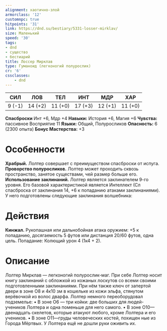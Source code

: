 ```yaml
---
alignment: хаотично-злой
armorclass: '12'
customnpc: true
hitpoints: '31'
link: https://dnd.su/bestiary/5331-losser-mirklav/
size: Маленький
speed: '30'
tags:
- dnd
- существо
- бестиарий
title: Лоссер Мирклав
type: Гуманоид (легконогий полурослик)
cr: '6'
cssclasses:
    - dnd
---
```



| СИЛ | ЛОВ | ТЕЛ | ИНТ | МДР | ХАР |
|---|---|---|---|---|---|
| 9 (-1) | 14 (+2) | 11 (+0) | 17 (+3) | 12 (+1) | 11 (+0) |
**Спасброски** Инт +6, Мдр +4
**Навыки:** История +6, Магия +6
**Чувства:** пассивное Восприятие 11
**Языки:** Общий, Полуросликов
**Опасность:** 6 (2300 опыта)
**Бонус Мастерства:** +3


# Особенности
**Храбрый.** Лолтер совершает с преимуществом спасброски от испуга.
**Проворство полуросликов.** Лолтер может проходить сквозь пространство, занятое существами, чей размер больше его.
**Использование заклинаний.** Лолтер является заклинателем 9-го уровня. Его базовой характеристикой является Интеллект (Сл спасброска от заклинания 14, +6 к попаданию атаками заклинаниями). У него подготовлены следующие заклинания волшебника:


# Действия
**Кинжал.** Рукопашная или дальнобойная атака оружием: +5 к попаданию, досягаемость 5 футов или дистанция 20/60 футов, одна цель. Попадание: Колющий урон 4 (1к4 + 2).


# Описание
Лолтер Мирклав — легконогий полурослик-маг.  При себе Лолтер носит книгу заклинаний с обложкой из кожаных лоскутов со всеми своими подготовленными заклинаниями. При нём также ключ от запертой двери в зоне О8 и 4к10 зм в кошельке из кожи эльфа, стянутом верёвочкой из волос дварфа. Лолтер немного переоборудовал подземелье: • В зоне О6 — три койки: две больших для людей-учеников Лолтера и одна поменьше для него самого. • В зоне О10—двенадцать скелетов, которые атакуют любого, кроме Лолтера и его учеников. • В зоне О11—груды человеческих костей, похищен­ ные из Города Мёртвых. У Лолтера ещё не дошли руки оживить их.